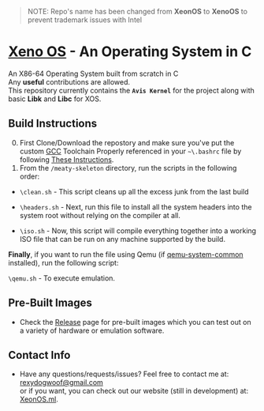 > NOTE: Repo's name has been changed from **XeonOS** to **XenoOS** to prevent trademark issues with Intel

# [Xeno OS][6] - An Operating System in C
An X86-64 Operating System built from scratch in C
<br>
Any **useful** contributions are allowed.
<br>
This repository currently contains the **`Avis Kernel`** for the project along with basic **Libk** and **Libc** for XOS.

Build Instructions
------------------

0. First Clone/Download the repostory and make sure you've put the custom [GCC][1] Toolchain Properly referenced in your
`~\.bashrc` file by following [These Instructions][2].<br>
1. From the `/meaty-skeleton` directory, run the scripts in the following order:

- `\clean.sh` - This script cleans up all the excess junk from the last build

- `\headers.sh` - Next, run this file to install all the system headers into the system root without relying on the compiler at all.

- `\iso.sh` - Now, this script will compile everything together into a working ISO file that can be run on any machine supported by the build.

**Finally**, if you want to run the file using Qemu (if [qemu-system-common][3] installed), run the following script:

`\qemu.sh` - To execute emulation.

Pre-Built Images
----------------

- Check the [Release][4] page for pre-built images which you can test out on a variety of hardware or emulation software.

Contact Info
-------------

- Have any questions/requests/issues? Feel free to contact me at:
  [rexydogwoof@gmail.com][5] <br>or if you want, you can check out our website (still in development) at:  [XeonOS.ml][6].

[1]: https://drive.google.com/file/d/0Bw6lG3Ej2746STJaM2dNbC05elE/view
[2]: https://wiki.osdev.org/GCC_Cross-Compiler#Using_the_new_Compiler
[3]: https://packages.debian.org/sid/qemu-system-common
[4]: https://github.com/AlexDev404/Xeno/releases
[5]: mailto:rexydogwoof@gmail.com
[6]: about:blank
